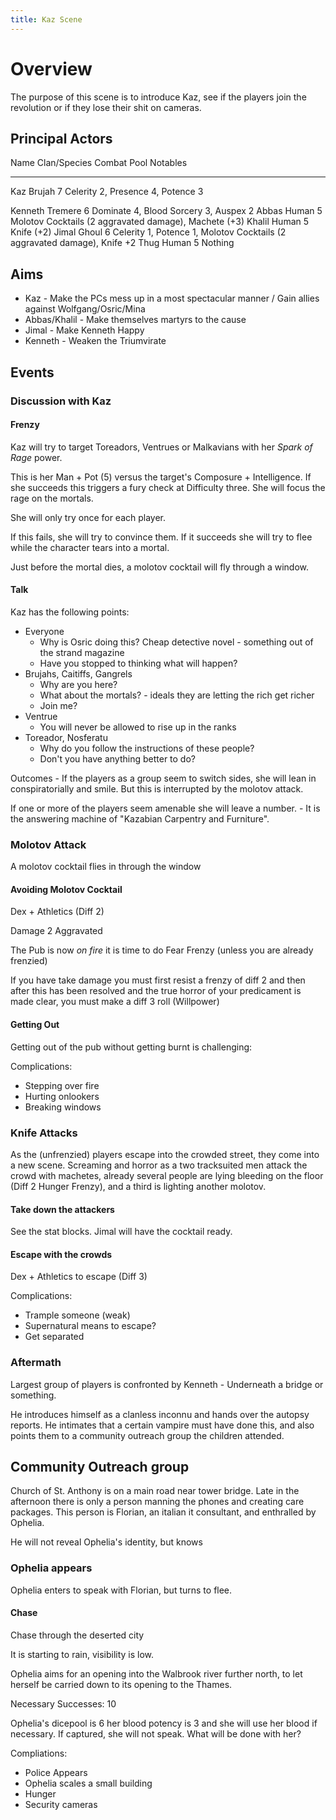 ```yaml
---
title: Kaz Scene
---
```


# Overview

The purpose of this scene is to introduce Kaz, see if the players join the revolution or if they lose their shit on cameras.

## Principal Actors

Name    Clan/Species     Combat Pool      Notables
----    ------------     -----------     ---------------------------------------------------------   
Kaz          Brujah          7             Celerity 2, Presence 4, Potence 3

Kenneth      Tremere         6             Dominate 4, Blood Sorcery 3, Auspex 2
Abbas        Human           5             Molotov Cocktails (2 aggravated damage), Machete (+3)
Khalil       Human           5             Knife (+2)
Jimal        Ghoul           6             Celerity 1, Potence 1, Molotov Cocktails (2 aggravated damage), Knife +2
Thug         Human           5             Nothing

## Aims

* Kaz - Make the PCs mess up in a most spectacular manner / Gain allies against Wolfgang/Osric/Mina
* Abbas/Khalil - Make themselves martyrs to the cause
* Jimal - Make Kenneth Happy
* Kenneth - Weaken the Triumvirate

## Events

### Discussion with Kaz

#### Frenzy
Kaz will try to target Toreadors, Ventrues or Malkavians with her *Spark of Rage* power. 

This is her Man + Pot (5) versus the target's Composure + Intelligence. If she succeeds this triggers a fury check at Difficulty three. She will focus the rage on the mortals. 

She will only try once for each player.

If this fails, she will try to convince them. If it succeeds she will try to flee while the character tears into a mortal.

Just before the mortal dies, a molotov cocktail will fly through a window.

#### Talk 

Kaz has the following points:

* Everyone
    * Why is Osric doing this? Cheap detective novel - something out of the strand magazine
    * Have you stopped to thinking what will happen?
* Brujahs, Caitiffs, Gangrels
    * Why are you here?
    * What about the mortals? - ideals they are letting the rich get richer
    * Join me?
* Ventrue
    * You will never be allowed to rise up in the ranks
* Toreador, Nosferatu
    * Why do you follow the instructions of these people? 
    * Don't you have anything better to do?

Outcomes - If the players as a group seem to switch sides, she will lean in conspiratorially and smile. But this is interrupted by the molotov attack.

If one or more of the players seem amenable she will leave a number. - It is the answering machine of "Kazabian Carpentry and Furniture".


### Molotov Attack

A molotov cocktail flies in through the window

#### Avoiding Molotov Cocktail

Dex + Athletics (Diff 2)

Damage 2 Aggravated 

The Pub is now *on fire* it is time to do Fear Frenzy (unless you are already frenzied)

If you have take damage you must first resist a frenzy of diff 2 and then after this has been resolved and the true horror of your predicament is made clear, you must make a diff 3 roll (Willpower)
 
#### Getting Out

Getting out of the pub without getting burnt is challenging: 

Complications:

* Stepping over fire
* Hurting onlookers
* Breaking windows



### Knife Attacks

As the (unfrenzied) players escape into the crowded street, they come into a new scene. Screaming and horror as a  two tracksuited men attack the crowd with machetes, already several people are lying bleeding on the floor (Diff 2 Hunger Frenzy), and a third is lighting another molotov.

#### Take down the attackers

See the stat blocks.  Jimal will have the cocktail ready. 

#### Escape with the crowds

Dex + Athletics to escape (Diff 3)

Complications:

* Trample someone (weak)
* Supernatural means to escape?
* Get separated


### Aftermath

Largest group of players is confronted by Kenneth - Underneath a bridge or something.

He introduces himself as a clanless inconnu and hands over the autopsy reports.  He intimates that a certain vampire must have done this, and also points them to a community outreach group the children attended.



## Community Outreach group

Church of  St. Anthony is on a main road near tower bridge. Late in the afternoon there is only a person manning the phones and creating care packages. This person is Florian, an italian it consultant, and enthralled by Ophelia. 

He will not reveal Ophelia's identity, but knows 

### Ophelia appears

Ophelia enters to speak with Florian, but turns to flee.


#### Chase 

Chase through the deserted city

It is starting to rain, visibility is low. 

Ophelia aims for an opening into the Walbrook river further north, to let herself be carried down to its opening to the Thames. 

Necessary Successes: 10 

Ophelia's dicepool is 6 her blood potency is 3 and she will use her blood if necessary. If captured, she will not speak. 
What will be done with her?

Compliations:

* Police Appears
* Ophelia scales a small building
* Hunger
* Security cameras







